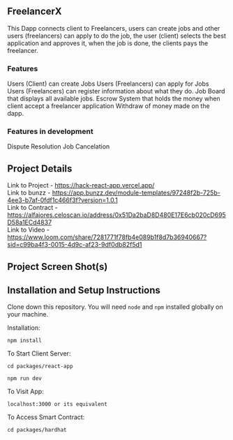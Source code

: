 ## FreelancerX

This Dapp connects client to Freelancers, users can create jobs and other users (freelancers) can apply to do the job, the user (client) selects the best application and approves it, when the job is done, the clients pays the freelancer.

### Features

Users (Client) can create Jobs
Users (Freelancers) can apply for Jobs
Users (Freelancers) can register information about what they do.
Job Board that displays all available jobs.
Escrow System that holds the money when client accept a freelancer application
Withdraw of money made on the dapp.

### Features in development

Dispute Resolution
Job Cancelation

## Project Details

Link to Project - https://hack-react-app.vercel.app/ <br/>
Link to bunzz - https://app.bunzz.dev/module-templates/97248f2b-725b-4ee3-b7af-0fdf1c466f3f?version=1.0.1<br/>
Link to Contract - https://alfajores.celoscan.io/address/0x51Da2baD8D480E17E6cb020cD695D58a1ECd4837<br/>
Link to Video - https://www.loom.com/share/7281771f78fb4e089b1f8d7b36940667?sid=c99ba4f3-0015-4d9c-af23-9df0db82f5d1

## Project Screen Shot(s)

## Installation and Setup Instructions

Clone down this repository. You will need `node` and `npm` installed globally on your machine.

Installation:

`npm install`

To Start Client Server:

`cd packages/react-app`

`npm run dev`

To Visit App:

`localhost:3000 or its equivalent`

To Access Smart Contract:

`cd packages/hardhat`
